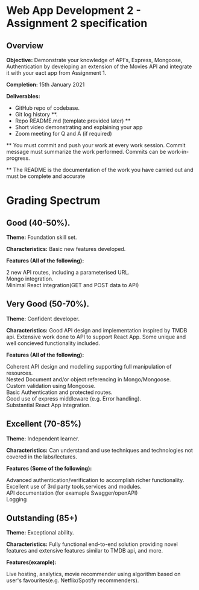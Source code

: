 # Web App Development 2 - Assignment 2 specification

## Overview

**Objective:** Demonstrate your knowledge of API's, Express, Mongoose, Authentication by developing an extension of the Movies API and integrate it with your eact app from Assignment 1. 

**Completion:** 15th January 2021

**Deliverables:**

+ GitHub repo of codebase.
+ Git log history **.
+ Repo README.md (template provided later) **
+ Short video demonstrating and explaining your app
+ Zoom meeting for Q and A (if required)

** You must commit and push your work at every work session. Commit message must summarize the work performed. Commits can be work-in-progress.

** The README is the documentation of the work you have carried out and must be complete and accurate

# Grading Spectrum

## Good (40-50%).

**Theme:** Foundation skill set.

**Characteristics:** Basic new features developed.

**Features (All of the following):**

2 new API routes, including a parameterised URL.  
Mongo integration.  
Minimal React integration(GET and POST data to API)


## Very Good (50-70%).
**Theme:** Confident developer.

**Characteristics:** Good API design and implementation inspired by TMDB api. Extensive work done to API to support React App. Some unique and well concieved functionality included.  

**Features (All of the following):**

Coherent API design and modelling supporting full manipulation of resources.  
Nested Document and/or object referencing in Mongo/Mongoose.  
Custom validation using Mongoose.  
Basic Authentication and protected routes.  
Good use of express middleware (e.g. Error handling).  
Substantial React App integration.

## Excellent (70-85%) 
**Theme:** Independent learner.

**Characteristics:** Can understand and use techniques and technologies not covered in the labs/lectures.

**Features (Some of the following):**

Advanced authentication/verification to accomplish richer functionality.  
Excellent use of 3rd party tools,services and modules.  
API documentation (for examaple Swagger/openAPI)   
Logging

## Outstanding (85+)
**Theme:** Exceptional ability.

**Characteristics:** Fully functional end-to-end solution providing novel features and extensive features similar to TMDB api, and more. 

**Features(example):**

Live hosting, analytics, movie recommender using algorithm based on user's favourites(e.g. Netflix/Spotify recommenders).